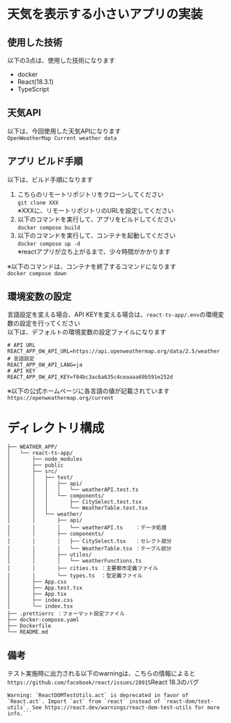 # 天気を表示する小さいアプリの実装

## 使用した技術
以下の3点は、使用した技術になります
- docker
- React(18.3.1)
- TypeScript

## 天気API
以下は、今回使用した天気APIになります  
```OpenWeatherMap Current weather data```  

## アプリ ビルド手順
以下は、ビルド手順になります
1. こちらのリモートリポジトリをクローンしてください  
```git clone XXX```  
※XXXに、リモートリポジトリのURLを設定してください  
1. 以下のコマンドを実行して、アプリをビルドしてください  
```docker compose build```  
1. 以下のコマンドを実行して、コンテナを起動してください  
```docker compose up -d ```  
※reactアプリが立ち上がるまで、少々時間がかかります

※以下のコマンドは、コンテナを終了するコマンドになります  
```docker compose down```  

## 環境変数の設定
言語設定を変える場合、API KEYを変える場合は、```react-ts-app/.env```の環境変数の設定を行ってください  
以下は、デフォルトの環境変数の設定ファイルになります  
```
# API URL
REACT_APP_OW_API_URL=https://api.openweathermap.org/data/2.5/weather
# 言語設定
REACT_APP_OW_API_LANG=ja
# API KEY
REACT_APP_OW_API_KEY=f04bc3ac6a635c4ceaaaa69b591e252d
``` 
※以下の公式ホームページに各言語の値が記載されています  
```https://openweathermap.org/current```

# ディレクトリ構成
```
├── WEATHER_APP/
│   └── react-ts-app/
│       ├── node_modules
│       ├── public
│       ├── src/
│       │   ├── test/
│       │   │   ├── api/
│       │   │   │   └── weatherAPI.test.ts
│       │   │   └── components/
│       │   │       ├── CitySelect.test.tsx
│       │   │       └── WeatherTable.test.tsx
│       │   └── weather/
│       │       ├── api/
│       │       │   └── weatherAPI.ts    ：データ処理
│       │       ├── components/
│       │       │   ├── CitySelect.tsx   ：セレクト部分
│       │       │   └── WeatherTable.tsx ：テーブル部分
│       │       ├── utiles/
│       │       │   └── weatherFunctions.ts
│       │       ├── cities.ts ：主要都市定義ファイル
│       │       └── types.ts  ：型定義ファイル
│       ├── App.css
│       ├── App.test.tsx
│       ├── App.tsx
│       ├── index.css
│       └── index.tsx
├── .prettierrc ：フォーマット設定ファイル
├── docker-compose.yaml
├── Dockerfile
└── README.md
```

## 備考
テスト実施時に出力される以下のwarningは、こちらの情報によると```https://github.com/facebook/react/issues/28915```React 18.3のバグ  
``` TEXT
Warning: `ReactDOMTestUtils.act` is deprecated in favor of `React.act`. Import `act` from `react` instead of `react-dom/test-utils`. See https://react.dev/warnings/react-dom-test-utils for more info.```